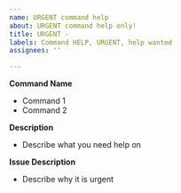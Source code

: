 ```yaml
---
name: URGENT command help
about: URGENT command help only!
title: URGENT -
labels: Command HELP, URGENT, help wanted
assignees: ''

---
```


**Command Name**
 - Command 1
 - Command 2

**Description**
 - Describe what you need help on

**Issue Description**
 - Describe why it is urgent
